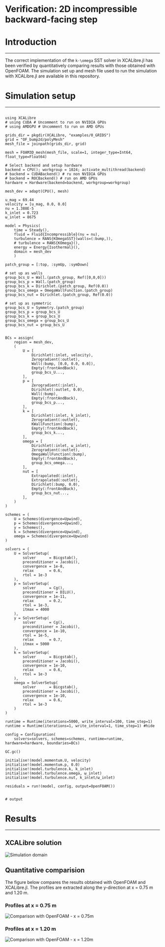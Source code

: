 # Verification: 2D incompressible backward-facing step

# Introduction
---

The correct implementation of the ``k-\omega`` SST solver in XCALibre.jl has been verified by quantitatively comparing results with those obtained with OpenFOAM. The simulation set up and mesh file used to run the simulation with XCALibre.jl are available in this repository.

# Simulation setup
---

```jldoctest;  filter = r".*"s => s"", output = false

using XCALibre
# using CUDA # Uncomment to run on NVIDIA GPUs
# using AMDGPU # Uncomment to run on AMD GPUs

grids_dir = pkgdir(XCALibre, "examples/0_GRIDS")
grid = "OF_bump2d/polyMesh"
mesh_file = joinpath(grids_dir, grid)

mesh = FOAM3D_mesh(mesh_file, scale=1, integer_type=Int64, float_type=Float64)

# Select backend and setup hardware
backend = CPU(); workgroup = 1024; activate_multithread(backend)
# backend = CUDABackend() # ru non NVIDIA GPUs
# backend = ROCBackend() # run on AMD GPUs
hardware = Hardware(backend=backend, workgroup=workgroup)

mesh_dev = adapt(CPU(), mesh)

u_mag = 69.44
velocity = [u_mag, 0.0, 0.0]
nu = 1.388E-5
k_inlet = 0.723
ω_inlet = 8675

model = Physics(
    time = Steady(),
    fluid = Fluid{Incompressible}(nu = nu),
    turbulence = RANS{KOmegaSST}(walls=(:bump,)),
    # turbulence = RANS{KOmega}(),
    energy = Energy{Isothermal}(),
    domain = mesh_dev
    )

patch_group = [:top, :symUp, :symDown]

# set up as walls
group_bcs_U = Wall.(patch_group, Ref([0,0,0]))
group_bcs_p = Wall.(patch_group)
group_bcs_k = Dirichlet.(patch_group, Ref(0.0))
group_bcs_omega = OmegaWallFunction.(patch_group)
group_bcs_nut = Dirichlet.(patch_group, Ref(0.0))

# set up as symmetric
group_bcs_U = Symmetry.(patch_group)
group_bcs_p = group_bcs_U
group_bcs_k = group_bcs_U
group_bcs_omega = group_bcs_U
group_bcs_nut = group_bcs_U


BCs = assign(
    region = mesh_dev,
    (
        U = [
            Dirichlet(:inlet, velocity),
            Zerogradient(:outlet),
            Wall(:bump, [0.0, 0.0, 0.0]),
            Empty(:frontAndBack),
            group_bcs_U...,
        ],
        p = [
            Zerogradient(:inlet),
            Dirichlet(:outlet, 0.0),
            Wall(:bump),
            Empty(:frontAndBack),
            group_bcs_p...,
        ],
        k = [
            Dirichlet(:inlet, k_inlet),
            Zerogradient(:outlet),
            KWallFunction(:bump),
            Empty(:frontAndBack),
            group_bcs_k...,
        ],
        omega = [
            Dirichlet(:inlet, ω_inlet),
            Zerogradient(:outlet),
            OmegaWallFunction(:bump),
            Empty(:frontAndBack),
            group_bcs_omega...,
        ],
        nut = [
            Extrapolated(:inlet),
            Extrapolated(:outlet),
            Dirichlet(:bump, 0.0),
            Empty(:frontAndBack),
            group_bcs_nut...,
        ],
    )
)

schemes = (
    U = Schemes(divergence=Upwind),
    p = Schemes(divergence=Upwind),
    y = Schemes(),
    k = Schemes(divergence=Upwind),
    omega = Schemes(divergence=Upwind)
)

solvers = (
    U = SolverSetup(
        solver      = Bicgstab(),
        preconditioner = Jacobi(),
        convergence = 1e-8,
        relax       = 0.6,
        rtol = 1e-3
    ),
    p = SolverSetup(
        solver      = Cg(),
        preconditioner = DILU(),
        convergence = 1e-11,
        relax       = 0.2,
        rtol = 1e-3,
        itmax = 4000
    ),
    y = SolverSetup(
        solver      = Cg(),
        preconditioner = Jacobi(),
        convergence = 1e-10,
        rtol = 1e-5,
        relax       = 0.7,
        itmax = 5000
    ),
    k = SolverSetup(
        solver      = Bicgstab(),
        preconditioner = Jacobi(),
        convergence = 1e-10,
        relax       = 0.6,
        rtol = 1e-3
    ),
    omega = SolverSetup(
        solver      = Bicgstab(),
        preconditioner = Jacobi(), 
        convergence = 1e-10,
        relax       = 0.6,
        rtol = 1e-3
    )
)

runtime = Runtime(iterations=5000, write_interval=100, time_step=1)
runtime = Runtime(iterations=1, write_interval=1, time_step=1) #hide

config = Configuration(
    solvers=solvers, schemes=schemes, runtime=runtime, hardware=hardware, boundaries=BCs)

GC.gc()

initialise!(model.momentum.U, velocity)
initialise!(model.momentum.p, 0.0)
initialise!(model.turbulence.k, k_inlet)
initialise!(model.turbulence.omega, ω_inlet)
initialise!(model.turbulence.nut, k_inlet/ω_inlet)

residuals = run!(model, config, output=OpenFOAM())


# output

```

# Results
---

## XCALibre solution

![Simulation domain](figures/07/flowfield.png)

## Quantitative comparision

The figure below compares the results obtained with OpenFOAM and XCALibre.jl. The profiles are extracted along the y-direction at x = 0.75 m and 1.20 m. 

### Profiles at x = 0.75 m

![Comparison with OpenFOAM - x = 0.75m](figures/07/075_2dbump_case.png)

### Profiles at x = 1.20 m

![Comparison with OpenFOAM - x = 1.20m](figures/07/120_2dbump_case.png)